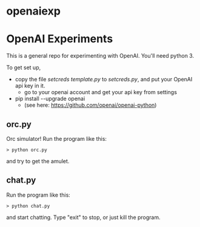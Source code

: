 # openaiexp
# OpenAI Experiments

This is a general repo for experimenting with OpenAI. You'll need python 3.

To get set up, 
- copy the file *setcreds template.py* to *setcreds.py*, and put your OpenAI api key in it.
    - go to your openai account and get your api key from settings
- pip install --upgrade openai
    - (see here: https://github.com/openai/openai-python)

## orc.py

Orc simulator! Run the program like this:

    > python orc.py

and try to get the amulet.

## chat.py

Run the program like this:

    > python chat.py

and start chatting. Type "exit" to stop, or just kill the program.
